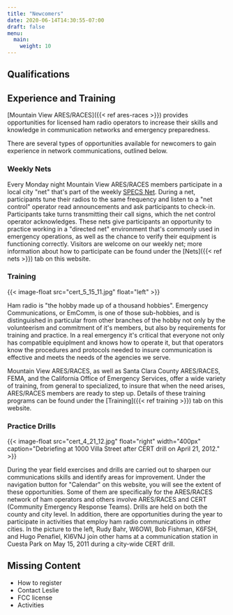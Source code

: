 ```yaml
---
title: "Newcomers"
date: 2020-06-14T14:30:55-07:00
draft: false
menu:
  main:
    weight: 10
---
```

## Qualifications



## Experience and Training

[Mountain View ARES/RACES]({{< ref ares-races >}}) provides opportunities for licensed ham radio operators to increase their skills and knowledge in communication networks and emergency preparedness.

There are several types of opportunities available for newcomers to gain experience in network communications, outlined below.

### Weekly Nets

Every Monday night Mountain View ARES/RACES members participate in a local city "net" that's part of the weekly
[SPECS Net](https://www.specsnet.org/). During a net, participants tune their radios to the same frequency and listen
to a "net control" operator read announcements and ask participants to check-in. Participants take turns transmitting
their call signs, which the net control operator acknowledges. These nets give participants an opportunity to practice
working in a "directed net" environment that's commonly used in emergency operations, as well as the chance to verify
their equipment is functioning correctly. Visitors are welcome on our weekly net; more information about how to
participate can be found under the [Nets]({{< ref nets >}}) tab on this website.

### Training

{{< image-float src="cert_5_15_11.jpg" float="left" >}}

Ham radio is "the hobby made up of a thousand hobbies". Emergency Communications, or EmComm, is one of those sub-hobbies,
and is distinguished in particular from other branches of the hobby not only by the volunteerism and commitment of it's
members, but also by requirements for training and practice. In a real emergency it's critical that everyone not only
has compatible equiplment and knows how to operate it, but that operators know the procedures and protocols needed to
insure communication is effective and meets the needs of the agencies we serve.

Mountain View ARES/RACES, as well as Santa Clara County ARES/RACES, FEMA, and the California Office of Emergency Services, offer a wide variety of training, from general to specialized, to insure that when the need arises, ARES/RACES members are ready to step up. Details of these training programs can be found under the [Training]({{< ref training >}}) tab on this website.

### Practice Drills

{{< image-float src="cert_4_21_12.jpg" float="right" width="400px"
caption="Debriefing at 1000 Villa Street after CERT drill on April 21, 2012." >}}

During the year field exercises and drills are carried out to sharpen our communications skills and identify areas
for improvement. Under the navigation button for "Calendar" on this website, you will see the extent of these
opportunities. Some of them are specifically for the ARES/RACES network of ham operators and others involve
ARES/RACES and CERT (Community Emergency Response Teams). Drills are held on both the county and city level.
In addition, there are opportunities during the year to participate in activities that employ ham radio
communications in other cities. In the picture to the left, Rudy Bahr, W6OWI, Bob Fishman, K6FSH, and
Hugo Penafiel, KI6VNJ join other hams at a communication station in Cuesta Park on May 15, 2011 during a
city-wide CERT drill.

## Missing Content

- How to register
- Contact Leslie
- FCC license
- Activities
